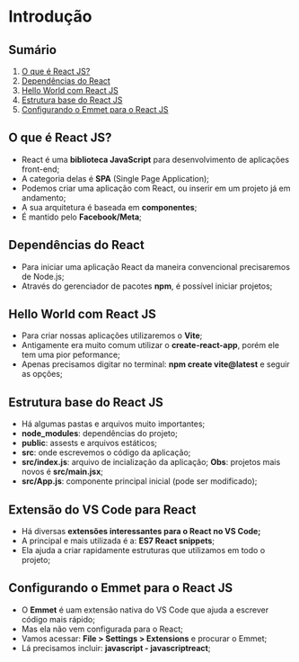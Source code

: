 # Introdução

## Sumário

1. [O que é React JS?](#o-que-é-react-js)
2. [Dependências do React](#dependências-do-react)
3. [Hello World com React JS](#hello-world-com-react-js)
4. [Estrutura base do React JS](#estrutura-base-do-react-js)
5. [Configurando o Emmet para o React JS](#configurando-o-emmet-para-o-react-js)

## O que é React JS?

- React é uma **biblioteca JavaScript** para desenvolvimento de aplicações front-end;
- A categoria delas é **SPA** (Single Page Application);
- Podemos criar uma aplicação com React, ou inserir em um projeto já em andamento;
- A sua arquitetura é baseada em **componentes**;
- É mantido pelo **Facebook/Meta**;

## Dependências do React

- Para iniciar uma aplicação React da maneira convencional precisaremos de Node.js;
- Através do gerenciador de pacotes **npm**, é possível iniciar projetos;

## Hello World com React JS

- Para criar nossas aplicações utilizaremos o **Vite**;
- Antigamente era muito comum utilizar o **create-react-app**, porém ele tem uma pior peformance;
- Apenas precisamos digitar no terminal: **npm create vite@latest** e seguir as opções;

## Estrutura base do React JS

- Há algumas pastas e arquivos muito importantes;
- **node_modules**: dependências do projeto;
- **public**: assests e arquivos estáticos;
- **src**: onde escrevemos o código da aplicação;
- **src/index.js**: arquivo de incialização da aplicação; **Obs**: projetos mais novos é **src/main.jsx**;
- **src/App.js**: componente principal inicial (pode ser modificado);

## Extensão do VS Code para React

- Há diversas **extensões interessantes para o React no VS Code;**
- A principal e mais utilizada é a: **ES7 React snippets**;
- Ela ajuda a criar rapidamente estruturas que utilizamos em todo o projeto;

## Configurando o Emmet para o React JS

- O **Emmet** é uam extensão nativa do VS Code que ajuda a escrever código mais rápido;
- Mas ela não vem configurada para o React;
- Vamos acessar: **File > Settings > Extensions** e procurar o Emmet;
- Lá precisamos incluir: **javascript - javascriptreact**;